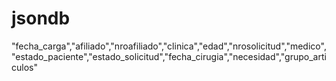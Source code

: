 # jsondb
"fecha_carga","afiliado","nroafiliado","clinica","edad","nrosolicitud","medico","estado_paciente","estado_solicitud","fecha_cirugia","necesidad","grupo_articulos"
